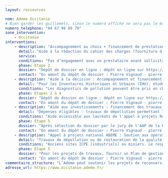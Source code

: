 ```yaml
---
layout: ressources

nom: Ademe Occitanie
# Bien garder les guillemets, sinon le numéro affiché ne sera pas le bon
numero_telephone: "04 67 99 89 79" 
zone_intervention: 
    - Occitanie
interventions:
    - description: "Accompagnement au choix + financement de prestations AMO spécialisées Sites et sols pollués pour mener les études et travaux"
      detail: "Aide à la rédaction du cahier des charges (fourniture d’un cahier des charges type), aide au choix du prestataire. Co-financement jusqu’à 70%, plafond d’assiette à 100k€ (montant maximum du devis accepté)."
      service: 
      conditions: "Pas d’engagement avec un prestataire avant sollicitation de l'ADEME. Respect de la méthodologie nationale Sites et Sols Pollués (en passant par des prestataires certifiés LNE). L’opération ne doit pas permettre au pollueur de déroger à ses obligations conformément au principe de pollueur-payeur."
      phase: Etape 2
      dossier: "Dépôt de dossier en ligne : dépôt en ligne sur https://agirpourlatransition.ademe.fr/entreprises/dispositif-aide/aide-etudes-prealables-reconversion-friches-urbaines"
      contact: "En amont du dépôt de dossier : Pierre Vignaud - pierre.vignaud@ademe.fr - 04 67 99 89 73"
    - description: "Aide à la décision : Accompagnement et financement de la collectivité maître d’ouvrage à la réalisation des études et diagostics pour réhabiliter un site pollué"
      detail: "Pour les Inventaires Historiques et Urbains (IHU), études de vulnérabilité du foncier, Plans de gestion de la pollution et diagnostics associés, études d’interprétation de l’état des milieux, Plan de conception de travaux, études de faisabilité et essais pilotes. Aide à la rédaction du cahier des charges et accompagnement dans la relation avec les bureaux d’études. Co-financement jusqu'à 70%, assiette maximum des dépenses : de 50.000€ (études de diagnostic) à 100.000€ (étude d’accompagnement de projet) (montant maximum du devis accepté)."
      conditions: "Les diagnostics de pollution peuvent être pris en charge s’ils sont bien associés à un scénario de reconversion. Le plan de conception des travaux ne peut être pris en charge que pour les lauréats de l'AAP de la Région. Pas d’engagement avec un prestataire avant la sollicitation. Engagement à respecter la méthodologie nationale Sites et Sols Pollués (en passant par des prestataires certifiés LNE). L’opération ne doit pas permettre au pollueur de déroger à ses obligations conformément au principe de pollueur-payeur."
      phase: Etapes 2 à 4
      dossier: "Dépôt de dossier en ligne : dépôt en ligne sur https://agirpourlatransition.ademe.fr/entreprises/dispositif-aide/aide-etudes-prealables-reconversion-friches-urbaines"
      contact: "En amont du dépôt de dossier : Pierre Vignaud - pierre.vignaud@ademe.fr - 04 67 99 89 73"
    - description: "Aide aux investissements : financement des travaux de dépollution"
      detail: "Dépenses éligibles : travaux de dépollution permettant la mise en compatibilité sanitaire et/ou environnementale du site pour l’usage visé ; dépenses liées au contrôle du chantier de dépollution par un bureau d’ingénierie certifié LNE indépendant de l’entreprise chargée des travaux ; dépenses liées à la réalisation de travaux de déconstruction exclusivement nécessaires à la dépollution (dépose des dalles par exemple) le cas échéant (hors coûts de désamiantage) ; dépenses des dispositions constructives pour la gestion des pollutions résiduelles (et/ou diffuses) le cas échéant. Co-financement jusqu'à 55%, assiette maximum des dépenses : 200.000€."
      conditions: "Aide accessible aux lauréats de l'appel à projets Reconquête des friches de la Région Occitanie. La demande d’aide ne devra pas être déposée avant que le dossier correspondant soit retenu par le jury régional de l’AAP."
      phase: Etape 5
      dossier: "Après sélection du dossier par le jury de l'AAP de la Région Occitanie, marche à suivre pour déposer le dossier de demande de subvention auprès de l'ADEME : https://www.occitanie.ademe.fr/lademe-en-region/demander-une-aide-lademe. Le dossier déposé au titre de l’AAP remplace le document technique type indiqué."
      contact: "En amont du dépôt de dossier : Pierre Vignaud - pierre.vignaud@ademe.fr - 04 67 99 89 73"
    - description: "Appel à projets national ADEME : Soutien aux opérations de recyclage des friches polluées"
      detail: "Travaux de dépollution ou de restauration de la qualité des milieux impactés pour assurer la compatibilité avec l’usage futur ou pour permettre un usage sans impacts sur les milieux, selon la méthodologie nationale Sites et Sols Pollués. Soutien aux travaux de dépollution, démolition, désamiantage, ainsi que de restauration ou d’aménagement des milieux. Priorité aux territoires où le marché fait défaut, et aux collectivités engagées dans les programmes Action coeur de ville, Petites Villes de Demain ou Territoire d’industrie. A partir de l’édition 2021, soutien aux études préalables à la phase de travaux pour finaliser les dossiers (diagnostics, Plan de gestion, Plan de Conception de travaux), notamment pour définir les ultimes conditions de mise en compatibilité sanitaire avec l’usage destiné. Bénéficiaires : Tous types de porteurs de projet avec ordre de priorité : 1- Petites et moyennes collectivités (tous usages), ainsi que les porteurs de projets pour des usages alternatifs ; 2- Autres collectivités, aménageurs publics, entreprises publiques locales, SEM et Etablissements Publics Fonciers d’Etat ou locaux, EPA, bailleurs sociaux ; 3- Aménageurs privés; 4- Promoteurs immobiliers, autres acteurs"
      conditions: "Anciens sites ICPE (industriels) ou miniers. Le responsable de la pollution n’est pas identifié ou ne peut être astreint réglementairement à supporter les coûts de dépollution, conformément au principe du “pollueur-payeur”. Les études doivent être ou avoir été conduites conformément à la méthodologie Sites et Sol Pollués (prestataires certifiés LNE). Le projet doit être déjà très mature, avec tous types de projets acceptés : usages “classiques” (renouvellement urbain, relocalisation d’activité) et usages “alternatifs” (renaturation, photovoltaïque, biomasse, etc.). Bonification d’aides si les modalités de gestion de la pollution sont exemplaires au regard de la méthode SSP. Les sites pollués par des substances radioactives, des agents pathogènes ou infectieux ainsi que par l’amiante sont exclus. La gestion des engins pyrotechniques est exclue. Les friches agricoles et anciennes décharges sont exclues."
      phase: Etape 5
      dossier: "Pour les projets de travaux, fournir un Plan de gestion récent et un avant-projet détaillé. Dépôt de dossier en ligne : https://agirpourlatransition.ademe.fr/entreprises/dispositif-aide/20201105/friches2021-7"
      contact: "En amont du dépôt de dossier : Pierre Vignaud - pierre.vignaud@ademe.fr - 04 67 99 89 73"
commentaire_structure: "L’Ademe peut soutenir les projets de reconversion avec d’autres axes d’entrée : énergie, économie circulaire, dimensionnement réseau de chaleurs, etc. Découvrez toutes les aides disponibles via la plateforme : https://agirpourlatransition.ademe.fr/entreprises/recherche-projets?aap%5B0%5D=vous_etes%3ACollectivit%C3%A9%20/%20Administration"
adresse_url: https://www.occitanie.ademe.fr/
---
```

